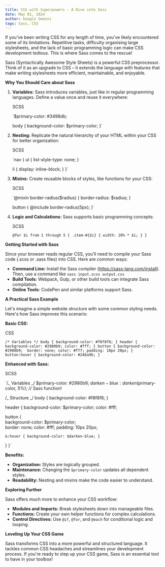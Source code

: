 ```yaml
---
title: CSS with Superpowers - A Dive into Sass
date: May 01, 2024
author: Google Gemini
tags: Sass, CSS
---
```


If you've been writing CSS for any length of time, you've likely encountered some of its limitations. Repetitive tasks, difficulty organising large stylesheets, and the lack of basic programming logic can make CSS development tedious. This is where Sass comes to the rescue!

Sass (Syntactically Awesome Style Sheets) is a powerful CSS preprocessor. Think of it as an upgrade to CSS – it extends the language with features that make writing stylesheets more efficient, maintainable, and enjoyable.

**Why You Should Care about Sass**

1. **Variables:** Sass introduces variables, just like in regular programming languages. Define a value once and reuse it everywhere:

   SCSS

   `$primary-color: #3498db;

   body {
   background-color: $primary-color;
   }`

2. **Nesting:** Replicate the natural hierarchy of your HTML within your CSS for better organization:

   SCSS

   `nav {
   ul {
   list-style-type: none;
   }

   li {
   display: inline-block;
   }
   }`

3. **Mixins:** Create reusable blocks of styles, like functions for your CSS:

   SCSS

   `@mixin border-radius($radius) {
   border-radius: $radius;
   }

   button {
   @include border-radius(5px);
   }`

4. **Logic and Calculations:** Sass supports basic programming concepts:

   SCSS

   `@for $i from 1 through 5 {
  .item-#{$i} { width: 20% * $i; }
}`

**Getting Started with Sass**

Since your browser reads regular CSS, you'll need to compile your Sass code (.scss or .sass files) into CSS. Here are common ways:

- **Command Line:** Install the Sass compiler (https://sass-lang.com/install). Then, use a command like `sass input.scss output.css`
- **Build Tools:** Webpack, Gulp, or other build tools can integrate Sass compilation.
- **Online Tools:** CodePen and similar platforms support Sass.

**A Practical Sass Example**

Let's imagine a simple website structure with some common styling needs. Here's how Sass improves this scenario:

**Basic CSS:**

CSS

`/* Variables */
body { background-color: #f8f8f8; }
header { background-color: #2980b9; color: #fff; }
button { background-color: #2980b9;  border: none; color: #fff; padding: 10px 20px; }
button:hover { background-color: #246a9b; }`

**Enhanced with Sass:**

SCSS

`/_ Variables _/
$primary-color: #2980b9;
$darken-blue: darken($primary-color, 5%); // Sass function!

/_ Structure _/
body { background-color: #f8f8f8; }

header {
background-color: $primary-color;
color: #fff;

button {  
 background-color: $primary-color;  
 border: none;
color: #fff;
padding: 10px 20px;

    &:hover { background-color: $darken-blue; }

}
}`

**Benefits:**

- **Organization:** Styles are logically grouped.
- **Maintenance:** Changing the `$primary-color` updates all dependent styles.
- **Readability:** Nesting and mixins make the code easier to understand.

**Exploring Further**

Sass offers much more to enhance your CSS workflow:

- **Modules and Imports:** Break stylesheets down into manageable files.
- **Functions:** Create your own helper functions for complex calculations.
- **Control Directives:** Use `@if`, `@for`, and `@each` for conditional logic and looping.

**Leveling Up Your CSS Game**

Sass transforms CSS into a more powerful and structured language. It tackles common CSS headaches and streamlines your development process. If you're ready to step up your CSS game, Sass is an essential tool to have in your toolbox!

